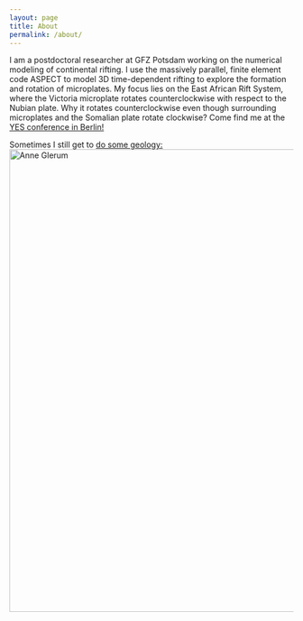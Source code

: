 ```yaml
---
layout: page
title: About
permalink: /about/
---
```


I am a postdoctoral researcher at GFZ Potsdam working on the numerical modeling of continental rifting. I use the massively parallel, finite element code ASPECT to model 3D time-dependent rifting to explore the formation and rotation of microplates. My focus lies on the East African Rift System, where the Victoria microplate rotates counterclockwise with respect to the Nubian plate. Why it rotates counterclockwise even though surrounding microplates and the Somalian plate rotate clockwise? Come find me at the <a href="https://yesdeutschland.weebly.com/yes-congress-2019.html" target="target">YES conference in Berlin!</a>

Sometimes I still get to <a href="https://blogs.egu.eu/divisions/gd/2019/05/01/travel-log-the-kenya-rift/" target="target">do some geology:</a>
<img style="float: left;" src="./assets/images/Me_RiftValley.JPG" alt="Anne Glerum" title="In front of the Kenyan rift valley" width="820" />
